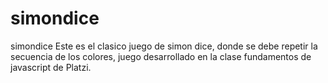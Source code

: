 # simondice
simondice
Este es el clasico juego de simon dice, donde se debe repetir la secuencia de los colores, juego desarrollado en la clase fundamentos de javascript de Platzi.
